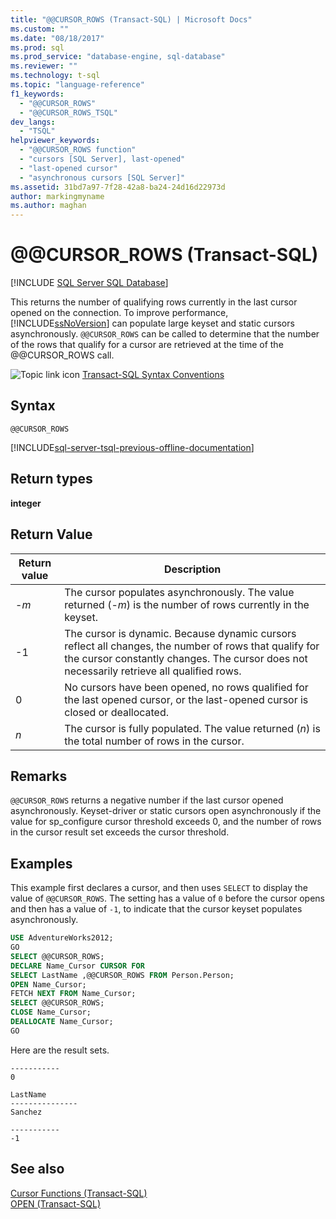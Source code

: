 ```yaml
---
title: "@@CURSOR_ROWS (Transact-SQL) | Microsoft Docs"
ms.custom: ""
ms.date: "08/18/2017"
ms.prod: sql
ms.prod_service: "database-engine, sql-database"
ms.reviewer: ""
ms.technology: t-sql
ms.topic: "language-reference"
f1_keywords: 
  - "@@CURSOR_ROWS"
  - "@@CURSOR_ROWS_TSQL"
dev_langs: 
  - "TSQL"
helpviewer_keywords: 
  - "@@CURSOR_ROWS function"
  - "cursors [SQL Server], last-opened"
  - "last-opened cursor"
  - "asynchronous cursors [SQL Server]"
ms.assetid: 31bd7a97-7f28-42a8-ba24-24d16d22973d
author: markingmyname
ms.author: maghan
---
```

# &#x40;&#x40;CURSOR_ROWS (Transact-SQL)
[!INCLUDE [SQL Server SQL Database](../../includes/applies-to-version/sql-asdb.md)]

This returns the number of qualifying rows currently in the last cursor opened on the connection. To improve performance, [!INCLUDE[ssNoVersion](../../includes/ssnoversion-md.md)] can populate large keyset and static cursors asynchronously. `@@CURSOR_ROWS` can be called to determine that the number of the rows that qualify for a cursor are retrieved at the time of the @@CURSOR_ROWS call.
  
![Topic link icon](../../database-engine/configure-windows/media/topic-link.gif "Topic link icon") [Transact-SQL Syntax Conventions](../../t-sql/language-elements/transact-sql-syntax-conventions-transact-sql.md)
  
## Syntax  
  
```
@@CURSOR_ROWS  
```  

[!INCLUDE[sql-server-tsql-previous-offline-documentation](../../includes/sql-server-tsql-previous-offline-documentation.md)]

## Return types
**integer**
  
## Return Value  
  
|Return value|Description|  
|---|---|
|-*m*|The cursor populates asynchronously. The value returned (-*m*) is the number of rows currently in the keyset.|  
|-1|The cursor is dynamic. Because dynamic cursors reflect all changes, the number of rows that qualify for the cursor constantly changes. The cursor does not necessarily retrieve all qualified rows.|  
|0|No cursors have been opened, no rows qualified for the last opened cursor, or the last-opened cursor is closed or deallocated.|  
|*n*|The cursor is fully populated. The value returned (*n*) is the total number of rows in the cursor.|  
  
## Remarks  
`@@CURSOR_ROWS` returns a negative number if the last cursor opened asynchronously. Keyset-driver or static cursors open asynchronously if the value for sp_configure cursor threshold exceeds 0, and the number of rows in the cursor result set exceeds the cursor threshold.
  
## Examples  
This example first declares a cursor, and then uses `SELECT` to display the value of `@@CURSOR_ROWS`. The setting has a value of `0` before the cursor opens and then has a value of `-1`, to indicate that the cursor keyset populates asynchronously.
  
```sql
USE AdventureWorks2012;  
GO  
SELECT @@CURSOR_ROWS;  
DECLARE Name_Cursor CURSOR FOR  
SELECT LastName ,@@CURSOR_ROWS FROM Person.Person;  
OPEN Name_Cursor;  
FETCH NEXT FROM Name_Cursor;  
SELECT @@CURSOR_ROWS;  
CLOSE Name_Cursor;  
DEALLOCATE Name_Cursor;  
GO             
```  
  
Here are the result sets.
  
```
-----------
0  
```

```
LastName
---------------
Sanchez
```

```
-----------
-1
```  
  
## See also
[Cursor Functions &#40;Transact-SQL&#41;](../../t-sql/functions/cursor-functions-transact-sql.md)  
[OPEN &#40;Transact-SQL&#41;](../../t-sql/language-elements/open-transact-sql.md)
  
  
